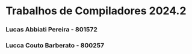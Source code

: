 # **Trabalhos de Compiladores 2024.2**

### Lucas Abbiati Pereira - 801572
### Lucca Couto Barberato - 800257